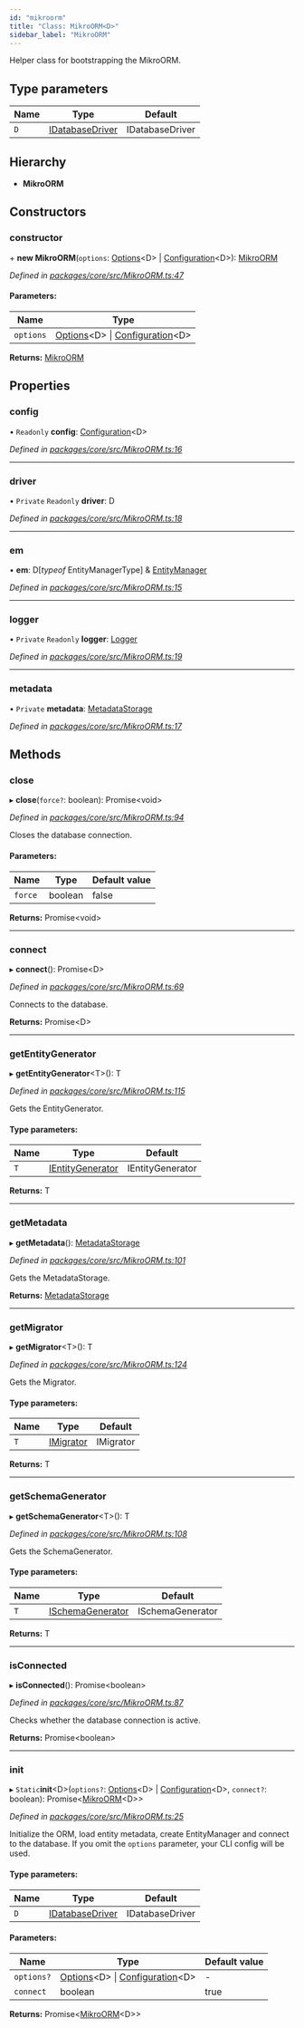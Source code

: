 ```yaml
---
id: "mikroorm"
title: "Class: MikroORM<D>"
sidebar_label: "MikroORM"
---
```


Helper class for bootstrapping the MikroORM.

## Type parameters

Name | Type | Default |
------ | ------ | ------ |
`D` | [IDatabaseDriver](../interfaces/idatabasedriver.md) | IDatabaseDriver |

## Hierarchy

* **MikroORM**

## Constructors

### constructor

\+ **new MikroORM**(`options`: [Options](../index.md#options)&#60;D> \| [Configuration](configuration.md)&#60;D>): [MikroORM](mikroorm.md)

*Defined in [packages/core/src/MikroORM.ts:47](https://github.com/mikro-orm/mikro-orm/blob/8766baa31/packages/core/src/MikroORM.ts#L47)*

#### Parameters:

Name | Type |
------ | ------ |
`options` | [Options](../index.md#options)&#60;D> \| [Configuration](configuration.md)&#60;D> |

**Returns:** [MikroORM](mikroorm.md)

## Properties

### config

• `Readonly` **config**: [Configuration](configuration.md)&#60;D>

*Defined in [packages/core/src/MikroORM.ts:16](https://github.com/mikro-orm/mikro-orm/blob/8766baa31/packages/core/src/MikroORM.ts#L16)*

___

### driver

• `Private` `Readonly` **driver**: D

*Defined in [packages/core/src/MikroORM.ts:18](https://github.com/mikro-orm/mikro-orm/blob/8766baa31/packages/core/src/MikroORM.ts#L18)*

___

### em

•  **em**: D[*typeof* EntityManagerType] & [EntityManager](entitymanager.md)

*Defined in [packages/core/src/MikroORM.ts:15](https://github.com/mikro-orm/mikro-orm/blob/8766baa31/packages/core/src/MikroORM.ts#L15)*

___

### logger

• `Private` `Readonly` **logger**: [Logger](logger.md)

*Defined in [packages/core/src/MikroORM.ts:19](https://github.com/mikro-orm/mikro-orm/blob/8766baa31/packages/core/src/MikroORM.ts#L19)*

___

### metadata

• `Private` **metadata**: [MetadataStorage](metadatastorage.md)

*Defined in [packages/core/src/MikroORM.ts:17](https://github.com/mikro-orm/mikro-orm/blob/8766baa31/packages/core/src/MikroORM.ts#L17)*

## Methods

### close

▸ **close**(`force?`: boolean): Promise&#60;void>

*Defined in [packages/core/src/MikroORM.ts:94](https://github.com/mikro-orm/mikro-orm/blob/8766baa31/packages/core/src/MikroORM.ts#L94)*

Closes the database connection.

#### Parameters:

Name | Type | Default value |
------ | ------ | ------ |
`force` | boolean | false |

**Returns:** Promise&#60;void>

___

### connect

▸ **connect**(): Promise&#60;D>

*Defined in [packages/core/src/MikroORM.ts:69](https://github.com/mikro-orm/mikro-orm/blob/8766baa31/packages/core/src/MikroORM.ts#L69)*

Connects to the database.

**Returns:** Promise&#60;D>

___

### getEntityGenerator

▸ **getEntityGenerator**&#60;T>(): T

*Defined in [packages/core/src/MikroORM.ts:115](https://github.com/mikro-orm/mikro-orm/blob/8766baa31/packages/core/src/MikroORM.ts#L115)*

Gets the EntityGenerator.

#### Type parameters:

Name | Type | Default |
------ | ------ | ------ |
`T` | [IEntityGenerator](../interfaces/ientitygenerator.md) | IEntityGenerator |

**Returns:** T

___

### getMetadata

▸ **getMetadata**(): [MetadataStorage](metadatastorage.md)

*Defined in [packages/core/src/MikroORM.ts:101](https://github.com/mikro-orm/mikro-orm/blob/8766baa31/packages/core/src/MikroORM.ts#L101)*

Gets the MetadataStorage.

**Returns:** [MetadataStorage](metadatastorage.md)

___

### getMigrator

▸ **getMigrator**&#60;T>(): T

*Defined in [packages/core/src/MikroORM.ts:124](https://github.com/mikro-orm/mikro-orm/blob/8766baa31/packages/core/src/MikroORM.ts#L124)*

Gets the Migrator.

#### Type parameters:

Name | Type | Default |
------ | ------ | ------ |
`T` | [IMigrator](../interfaces/imigrator.md) | IMigrator |

**Returns:** T

___

### getSchemaGenerator

▸ **getSchemaGenerator**&#60;T>(): T

*Defined in [packages/core/src/MikroORM.ts:108](https://github.com/mikro-orm/mikro-orm/blob/8766baa31/packages/core/src/MikroORM.ts#L108)*

Gets the SchemaGenerator.

#### Type parameters:

Name | Type | Default |
------ | ------ | ------ |
`T` | [ISchemaGenerator](../interfaces/ischemagenerator.md) | ISchemaGenerator |

**Returns:** T

___

### isConnected

▸ **isConnected**(): Promise&#60;boolean>

*Defined in [packages/core/src/MikroORM.ts:87](https://github.com/mikro-orm/mikro-orm/blob/8766baa31/packages/core/src/MikroORM.ts#L87)*

Checks whether the database connection is active.

**Returns:** Promise&#60;boolean>

___

### init

▸ `Static`**init**&#60;D>(`options?`: [Options](../index.md#options)&#60;D> \| [Configuration](configuration.md)&#60;D>, `connect?`: boolean): Promise&#60;[MikroORM](mikroorm.md)&#60;D>>

*Defined in [packages/core/src/MikroORM.ts:25](https://github.com/mikro-orm/mikro-orm/blob/8766baa31/packages/core/src/MikroORM.ts#L25)*

Initialize the ORM, load entity metadata, create EntityManager and connect to the database.
If you omit the `options` parameter, your CLI config will be used.

#### Type parameters:

Name | Type | Default |
------ | ------ | ------ |
`D` | [IDatabaseDriver](../interfaces/idatabasedriver.md) | IDatabaseDriver |

#### Parameters:

Name | Type | Default value |
------ | ------ | ------ |
`options?` | [Options](../index.md#options)&#60;D> \| [Configuration](configuration.md)&#60;D> | - |
`connect` | boolean | true |

**Returns:** Promise&#60;[MikroORM](mikroorm.md)&#60;D>>
